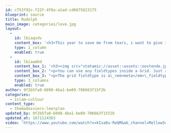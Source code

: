 ```yaml
---
id: c753f92c-f22f-4f6a-a1ad-cd6675623175
blueprint: source
title: Rudolph
main_image: categories/love.jpg
layout:
  -
    id: lbiaqsdv
    content_box: '<h3>This year to save me from tears, i want to give it to someone else!</h3><p>Merry christmas xx.</p><table><tbody><tr><td colspan="1" rowspan="1"><p>Last christmas</p></td><td colspan="1" rowspan="1"><p>I gave you my heart</p></td><td colspan="1" rowspan="1"><p>You gave it away</p></td></tr><tr><td colspan="1" rowspan="1"><p>I will giv it to someone special</p></td><td colspan="1" rowspan="1"><p>tired eyes</p></td><td colspan="1" rowspan="1"><p>Shoulder to cry on</p></td></tr><tr><td colspan="1" rowspan="1"><p>you tore me appart</p></td><td colspan="1" rowspan="1"><p>you will never fool me again</p></td><td colspan="1" rowspan="1"><p>song</p></td></tr></tbody></table>'
    type: 1_column
    enabled: true
  -
    id: lbiaumhd
    content_box_1: '<h3><img src="statamic://asset::assets::oostende.jpg" alt="">Surfing</h3><p>Yeasterday it was perfect weather to surf, I want to learn this as well</p>'
    content_box_2: "<p>You can use any fieldtypes inside a Grid. Just remember that because you can doesn&#039;t mean you should. Your UI experience will vary greatly. Make sure to compare the experience with the other meta-fields:\_<a href=\"https://statamic.dev/fieldtypes/replicator\"><strong><u>Replicator</u></strong></a>\_and\_<a href=\"https://statamic.dev/fieldtypes/bard\"><strong><u>Bard</u></strong></a>.</p>"
    content_box_3: "<p>The grid fieldtype is a\_<em>meta</em>\_fieldtype, a fieldtype that serves as a container for more fieldtypes. Any fieldtypes. Think of Grid as a spreadsheet, where each column contains any fieldtype,\_<em>including another Grid</em>. We lovingly refer to these as Inception Grids. Let&#039;s go deeper.</p>"
    type: 3_columns
    enabled: true
author: 9f2b5fa0-6098-4ba1-be09-706663f15f2b
categories:
  - islam-cultuur
content_type:
  - themadossiers-leerplan
updated_by: 9f2b5fa0-6098-4ba1-be09-706663f15f2b
updated_at: 1671124363
video: 'https://www.youtube.com/watch?v=kIsa8u-ReQM&ab_channel=MellowSounds'
---
```

